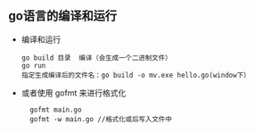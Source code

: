 ## go语言的编译和运行
- 编译和运行
    
      go build 目录  编译（会生成一个二进制文件）
      go run 
      指定生成编译后的文件名：go build -o mv.exe hello.go(window下） 

- 或者使用 gofmt 来进行格式化
    
        gofmt main.go
        gofmt -w main.go //格式化或后写入文件中
        

